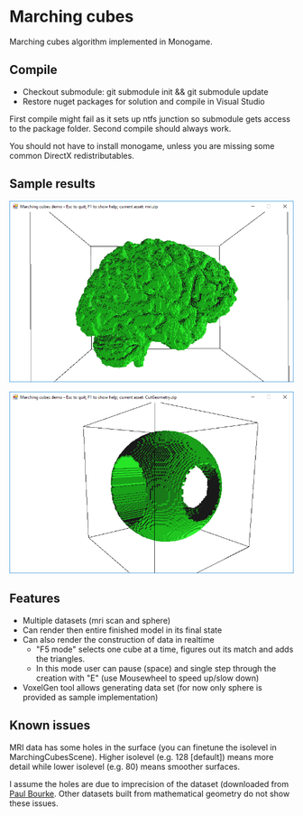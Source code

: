 # Marching cubes

Marching cubes algorithm implemented in Monogame.

## Compile

* Checkout submodule: git submodule init && git submodule update
* Restore nuget packages for solution and compile in Visual Studio 

First compile might fail as it sets up ntfs junction so submodule gets access to the package folder. Second compile should always work.

You should not have to install monogame, unless you are missing some common DirectX redistributables.
 
## Sample results
 
![MRI result](/mri.png?raw=true)

![Geometry cutting](/geo.png?raw=true)

## Features

* Multiple datasets (mri scan and sphere)
* Can render then entire finished model in its final state
* Can also render the construction of data in realtime
    * "F5 mode" selects one cube at a time, figures out its match and adds the triangles.
    * In this mode user can pause (space) and single step through the creation with "E" (use Mousewheel to speed up/slow down)
* VoxelGen tool allows generating data set (for now only sphere is provided as sample implementation)

## Known issues

MRI data has some holes in the surface (you can finetune the isolevel in MarchingCubesScene). Higher isolevel (e.g. 128 [default]) means more detail while lower isolevel (e.g. 80) means smoother surfaces.

I assume the holes are due to imprecision of the dataset (downloaded from [Paul Bourke](http://paulbourke.net/geometry/polygonise/). Other datasets built from mathematical geometry do not show these issues.
